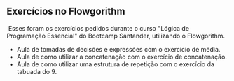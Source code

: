 ## Exercícios no Flowgorithm



​	Esses foram os exercícios pedidos durante o curso "Lógica de Programação Essencial" do Bootcamp Santander, utilizando o Flowgorithm.

* Aula de tomadas de decisões e expressões com o exercício de média.
* Aula de como utilizar a concatenação  com o exercício de concatenação.
* Aula de como utilizar uma estrutura de repetição com o exercício da tabuada do 9.